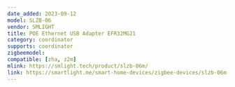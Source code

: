 ```yaml
---
date_added: 2023-09-12
model: SLZB-06
vendor: SMLIGHT
title: POE Ethernet USB Adapter EFR32MG21
category: coordinator
supports: coordinator
zigbeemodel:
compatible: [zha, z2m]
mlink: https://smlight.tech/product/slzb-06m/
link: https://smartlight.me/smart-home-devices/zigbee-devices/slzb-06m-zigbee-adapter
---
```


